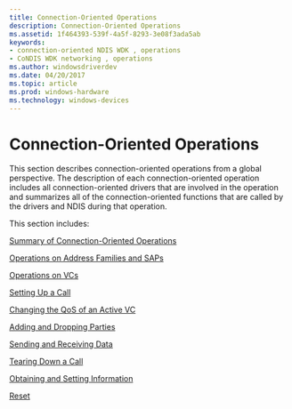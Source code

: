 ```yaml
---
title: Connection-Oriented Operations
description: Connection-Oriented Operations
ms.assetid: 1f464393-539f-4a5f-8293-3e08f3ada5ab
keywords:
- connection-oriented NDIS WDK , operations
- CoNDIS WDK networking , operations
ms.author: windowsdriverdev
ms.date: 04/20/2017
ms.topic: article
ms.prod: windows-hardware
ms.technology: windows-devices
---
```


# Connection-Oriented Operations





This section describes connection-oriented operations from a global perspective. The description of each connection-oriented operation includes all connection-oriented drivers that are involved in the operation and summarizes all of the connection-oriented functions that are called by the drivers and NDIS during that operation.

This section includes:

[Summary of Connection-Oriented Operations](summary-of-connection-oriented-operations.md)

[Operations on Address Families and SAPs](operations-on-address-families-and-saps.md)

[Operations on VCs](operations-on-vcs.md)

[Setting Up a Call](setting-up-a-call.md)

[Changing the QoS of an Active VC](changing-the-qos-of-an-active-vc.md)

[Adding and Dropping Parties](adding-and-dropping-parties.md)

[Sending and Receiving Data](sending-and-receiving-data.md)

[Tearing Down a Call](tearing-down-a-call.md)

[Obtaining and Setting Information](obtaining-and-setting-information.md)

[Reset](reset.md)

 

 





